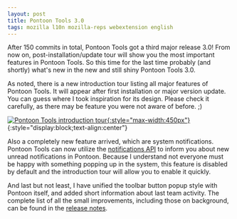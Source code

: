 ```yaml
---
layout: post
title: Pontoon Tools 3.0
tags: mozilla l10n mozilla-reps webextension english
---
```


After 150 commits in total, Pontoon Tools got a third major release 3.0! From now on, post-installation/update tour will show you the most important features in Pontoon Tools. So this time for the last time probably (and shortly) what's new in the new and still shiny Pontoon Tools 3.0.

As noted, there is a new introduction tour listing all major features of Pontoon Tools. It will appear after first installation or major version update. You can guess where I took inspiration for its design. Please check it carefully, as there may be feature you were not aware of before. ;)

[![Pontoon Tools introduction tour](/assets/img/pontoon-tools-intro.png){:style="max-width:450px"}](/assets/img/pontoon-tools-intro.png){:style="display:block;text-align:center"}

Also a completely new feature arrived, which are system notifications. Pontoon Tools can now utilize the [notifications API](https://developer.mozilla.org/en-US/Add-ons/WebExtensions/user_interface/Notifications) to inform you about new unread notifications in Pontoon. Because I understand not everyone must be happy with something popping up in the system, this feature is disabled by default and the introduction tour will allow you to enable it quickly.

And last but not least, I have unified the toolbar button popup style with Pontoon itself, and added short information about last team activity. The complete list of all the small improvements, including those on background, can be found in the [release notes](https://github.com/MikkCZ/pontoon-tools/releases/tag/v3.0).

